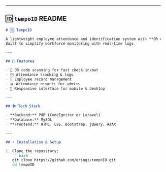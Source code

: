
---

## 🆔 `tempoID` README  

```markdown
# 🆔 TempoID

A lightweight employee attendance and identification system with **QR code scanning** and **attendance analytics**.  
Built to simplify workforce monitoring with real-time logs.

---

## 🚀 Features

- 📱 QR code scanning for fast check-in/out  
- 🕒 Attendance tracking & logs  
- 👤 Employee record management  
- 📊 Attendance reports for admins  
- 📱 Responsive interface for mobile & desktop  

---

## 🛠️ Tech Stack

- **Backend:** PHP (CodeIgniter or Laravel)  
- **Database:** MySQL  
- **Frontend:** HTML, CSS, Bootstrap, jQuery, AJAX  

---

## ⚡ Installation & Setup

1. Clone the repository:
   ```bash
   git clone https://github.com/eringz/tempoID.git
   cd tempoID
